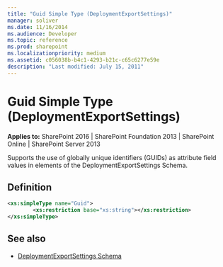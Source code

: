 ```yaml
---
title: "Guid Simple Type (DeploymentExportSettings)"
manager: soliver
ms.date: 11/16/2014
ms.audience: Developer
ms.topic: reference
ms.prod: sharepoint
ms.localizationpriority: medium
ms.assetid: c056038b-b4c1-4293-b21c-c65c6277e59e
description: "Last modified: July 15, 2011"
---
```


# Guid Simple Type (DeploymentExportSettings)
  
**Applies to:** SharePoint 2016 | SharePoint Foundation 2013 | SharePoint Online | SharePoint Server 2013
  
Supports the use of globally unique identifiers (GUIDs) as attribute field values in elements of the DeploymentExportSettings Schema.

## Definition

```XML
<xs:simpleType name="Guid">
        <xs:restriction base="xs:string"></xs:restriction>
</xs:simpleType>

```

## See also

- [DeploymentExportSettings Schema](deploymentexportsettings-schema.md)

